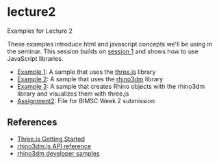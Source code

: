 # lecture2

Examples for Lecture 2

These examples introduce html and javascript concepts we'll be using in the seminar. This session builds on [session 1](https://github.com/iaac-macad-s1/lecture1) and shows how to use JavaScript libraries.

- [Example 1](example1): A sample that uses the [three.js](https://threejs.org) library
- [Example 2](example2): A sample that uses the [rhino3dm](https://www.rhino3d.com/features/rhino3dm/) library
- [Example 3](example3): A sample that creates Rhino objects with the rhino3dm library and visualizes them with three.js
- [Assignment2](Assignment2): File for BIMSC Week 2 submission

## References

- [Three.js Getting Started](https://threejs.org/docs/index.html#manual/en/introduction/Creating-a-scene)
- [rhino3dm.js API reference](https://mcneel.github.io/rhino3dm/javascript/api/index.html)
- [rhino3dm developer samples](https://github.com/mcneel/rhino-developer-samples/tree/7/rhino3dm)
